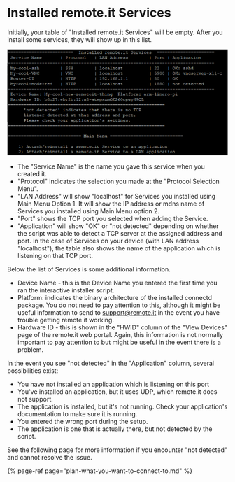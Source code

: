 # Installed remote.it Services

Initially, your table of "Installed remote.it Services" will be empty.  After you install some services, they will show up in this list.

![](../../.gitbook/assets/image%20%2869%29.png)

* The "Service Name" is the name you gave this service when you created it.
* "Protocol" indicates the selection you made at the "Protocol Selection Menu".
* "LAN Address" will show "localhost" for Services you installed using Main Menu Option 1.  It will show the IP address or mdns name of Services you installed using Main Menu option 2.
* "Port" shows the TCP port you selected when adding the Service.
* "Application" will show "OK" or "not detected" depending on whether the script was able to detect a TCP server at the assigned address and port.  In the case of Services on your device \(with LAN address "localhost"\), the table also shows the name of the application which is listening on that TCP port.

Below the list of Services is some additional information.

* Device Name - this is the Device Name you entered the first time you ran the interactive installer script.
* Platform: indicates the binary architecture of the installed connectd package.   You do not need to pay attention to this, although it might be useful information to send to support@remote.it in the event you have trouble getting remote.it working.
* Hardware ID - this is shown in the "HWID" column of the "View Devices" page of the remote.it web portal.  Again, this information is not normally important to pay attention to but might be useful in the event there is a problem.

In the event you see "not detected" in the "Application" column, several possibilities exist:

* You have not installed an application which is listening on this port
* You've installed an application, but it uses UDP, which remote.it does not support.
* The application is installed, but it's not running.  Check your application's documentation to make sure it is running.
* You entered the wrong port during the setup.
* The application is one that is actually there, but not detected by the script.

See the following page for more information if you encounter "not detected" and cannot resolve the issue.

{% page-ref page="plan-what-you-want-to-connect-to.md" %}



